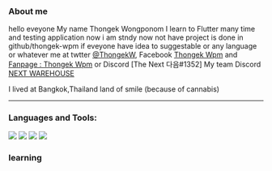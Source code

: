 ### About me 
hello eveyone My name Thongek Wongponom I learn to Flutter many time and testing application 
now i am stndy now not have project is done in github/thongek-wpm if eveyone have idea to suggestable or any language or whatever me at twtter [@ThongekW](https://twitter.com/ThongekW), Facebook [Thongek Wpm](https://www.facebook.com/BreakerGEz) and [Fanpage : Thongek Wpm](https://www.facebook.com/ThongekWpmTh/) or Discord [The Next 다음#1352]
My team Discord [NEXT WAREHOUSE](https://discord.gg/bppT8TaYrf)

I lived at Bangkok,Thailand land of smile (because of cannabis)
___________________________________________________________________________________________________________________________________


### Languages and Tools:

<a href=https://dart.dev><img src =https://user-images.githubusercontent.com/70640558/205704852-a7854953-26a8-41de-8119-70595db96c96.png></a> <a href=https://flutter.dev><img src =https://user-images.githubusercontent.com/70640558/205705119-9a283f5d-f266-45db-a490-ae8cf7bcac4f.png></a> 
<a href= https://firebase.google.com><img src =https://user-images.githubusercontent.com/70640558/205704514-64379b99-f0ce-4298-8139-ac9000d5a3fd.png></a>
<a href= https://code.visualstudio.com><img src = https://user-images.githubusercontent.com/70640558/205961074-60b5c636-ac50-4ec8-813f-7c8b0663fed5.png></a>


### learning 
